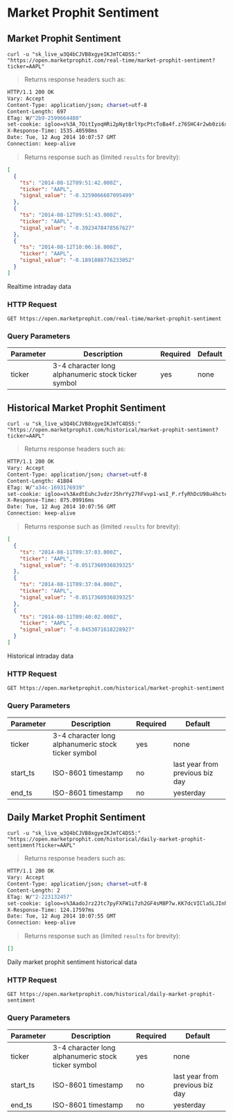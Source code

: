 
# Market Prophit Sentiment


## Market Prophit Sentiment

```shell
curl -u "sk_live_w3Q4bCJVB8xgyeIKJmTC4DS5:" "https://open.marketprophit.com/real-time/market-prophit-sentiment?ticker=AAPL"
```

> Returns response headers such as:

```bash
HTTP/1.1 200 OK
Vary: Accept
Content-Type: application/json; charset=utf-8
Content-Length: 697
ETag: W/"2b9-2599664480"
set-cookie: igloo=s%3A_7OitIyoqHRi2pNytBrlYpcPtcToBa4f.z76SHC4r2wb0zi6xlBnezPgyTUov4oX%2F8jwYMDD0RZQ; Path=/; Expires=Wed, 13 Aug 2014 10:07:57 GMT; HttpOnly
X-Response-Time: 1535.40598ms
Date: Tue, 12 Aug 2014 10:07:57 GMT
Connection: keep-alive


```

> Returns response such as (limited `results` for brevity):

```json
[
  {
    "ts": "2014-08-12T09:51:42.000Z",
    "ticker": "AAPL",
    "signal_value": "-0.3259066607095499"
  },
  {
    "ts": "2014-08-12T09:51:43.000Z",
    "ticker": "AAPL",
    "signal_value": "-0.3923478478567627"
  },
  {
    "ts": "2014-08-12T10:06:16.000Z",
    "ticker": "AAPL",
    "signal_value": "-0.1891888776233052"
  }
]
```

Realtime intraday data

### HTTP Request

`GET https://open.marketprophit.com/real-time/market-prophit-sentiment`

### Query Parameters

Parameter | Description | Required | Default
--------- | ----------- | -------- | -------
ticker | 3-4 character long alphanumeric stock ticker symbol | yes | none



## Historical Market Prophit Sentiment

```shell
curl -u "sk_live_w3Q4bCJVB8xgyeIKJmTC4DS5:" "https://open.marketprophit.com/historical/market-prophit-sentiment?ticker=AAPL"
```

> Returns response headers such as:

```bash
HTTP/1.1 200 OK
Vary: Accept
Content-Type: application/json; charset=utf-8
Content-Length: 41804
ETag: W/"a34c-1693176939"
set-cookie: igloo=s%3AxdtEuhcJvdzrJ5hrYy27hFvvp1-wsI_P.rfyRhDcU98u4hcteThl85mKlevgS4OQllnhDxzO2lSI; Path=/; Expires=Wed, 13 Aug 2014 10:07:56 GMT; HttpOnly
X-Response-Time: 875.09916ms
Date: Tue, 12 Aug 2014 10:07:56 GMT
Connection: keep-alive


```

> Returns response such as (limited `results` for brevity):

```json
[
  {
    "ts": "2014-08-11T09:37:03.000Z",
    "ticker": "AAPL",
    "signal_value": "-0.0517360936839325"
  },
  {
    "ts": "2014-08-11T09:37:04.000Z",
    "ticker": "AAPL",
    "signal_value": "-0.0517360936839325"
  },
  {
    "ts": "2014-08-11T09:40:02.000Z",
    "ticker": "AAPL",
    "signal_value": "-0.0453071618228927"
  }
]
```

Historical intraday data

### HTTP Request

`GET https://open.marketprophit.com/historical/market-prophit-sentiment`

### Query Parameters

Parameter | Description | Required | Default
--------- | ----------- | -------- | -------
ticker | 3-4 character long alphanumeric stock ticker symbol | yes | none
start_ts | ISO-8601 timestamp | no | last year from previous biz day
end_ts | ISO-8601 timestamp | no | yesterday


## Daily Market Prophit Sentiment

```shell
curl -u "sk_live_w3Q4bCJVB8xgyeIKJmTC4DS5:" "https://open.marketprophit.com/historical/daily-market-prophit-sentiment?ticker=AAPL"
```

> Returns response headers such as:

```bash
HTTP/1.1 200 OK
Vary: Accept
Content-Type: application/json; charset=utf-8
Content-Length: 2
ETag: W/"2-223132457"
set-cookie: igloo=s%3AadoJrz2Jtc7pyFXFW1i7zh2GF4sM8P7w.KK7dcVICla5LJInhdCISMRnfdIAO5Iev9pEoq1x%2F%2F90; Path=/; Expires=Wed, 13 Aug 2014 10:07:55 GMT; HttpOnly
X-Response-Time: 124.17597ms
Date: Tue, 12 Aug 2014 10:07:55 GMT
Connection: keep-alive


```

> Returns response such as (limited `results` for brevity):

```json
[]
```

Daily market prophit sentiment historical data

### HTTP Request

`GET https://open.marketprophit.com/historical/daily-market-prophit-sentiment`

### Query Parameters

Parameter | Description | Required | Default
--------- | ----------- | -------- | -------
ticker | 3-4 character long alphanumeric stock ticker symbol | yes | none
start_ts | ISO-8601 timestamp | no | last year from previous biz day
end_ts | ISO-8601 timestamp | no | yesterday
